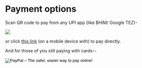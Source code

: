 ---
---
# Payment options

Scan QR code to pay from any UPI app (like BHIM/ Google TEZ)-

<img src= "https://drive.google.com/uc?id=18BBMEjLRE4oPLORlc51o9oepmsvpFskb">

or click [this link](upi://pay?pa=samuel.cherukuri@icici&pn=CHERUKURI%20SAMUEL%20MANOJ&am=200.00&tn=hello&tr=123
) (on a mobile device with) to pay directly.

And for those of you still paying with cards--

<form action="https://www.paypal.com/cgi-bin/webscr" method="post" target="_top">
<input type="hidden" name="cmd" value="_s-xclick">
<input type="hidden" name="hosted_button_id" value="5YNGF879W6MUA">
<input type="image" src="https://www.paypalobjects.com/en_GB/i/btn/btn_paynowCC_LG.gif" border="0" name="submit" alt="PayPal – The safer, easier way to pay online!">
<img alt="" border="0" src="https://www.paypalobjects.com/en_GB/i/scr/pixel.gif" width="1" height="1">
</form>
